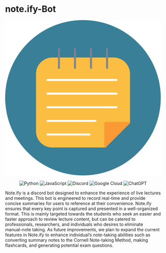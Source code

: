 # note.ify-Bot
<div align="center">

![Note.ify Logo](./noteify.png)

![Python](https://img.shields.io/badge/-Python-3776AB?style=flat-square&logo=python&logoColor=white)
![JavaScript](https://img.shields.io/badge/-JavaScript-F7DF1E?style=flat-square&logo=javascript&logoColor=black)
![Discord](https://img.shields.io/badge/-Discord-5865F2?style=flat-square&logo=discord&logoColor=white)
![Google Cloud](https://img.shields.io/badge/-Google_Cloud-4285F4?style=flat-square&logo=google-cloud&logoColor=white)
![ChatGPT](https://img.shields.io/badge/-ChatGPT-008080?style=flat-square)

</div>

Note.ify is a discord bot designed to enhance the experience of live lectures and meetings. This bot is engineered to record real-time and provide concise summaries for users to reference at their convenience. Note.ify ensures that every key point is captured and presented in a well-organized format. This is mainly targeted towards the students who seek an easier and faster approach to review lecture content, but can be catered to professionals, researchers, and individuals who desires to eliminate manual-note taking. As future improvements, we plan to expand the current features in Note.ify to enhance individual’s note-taking abilities such as converting summary notes to the Cornell Note-taking Method, making flashcards, and generating potential exam questions.